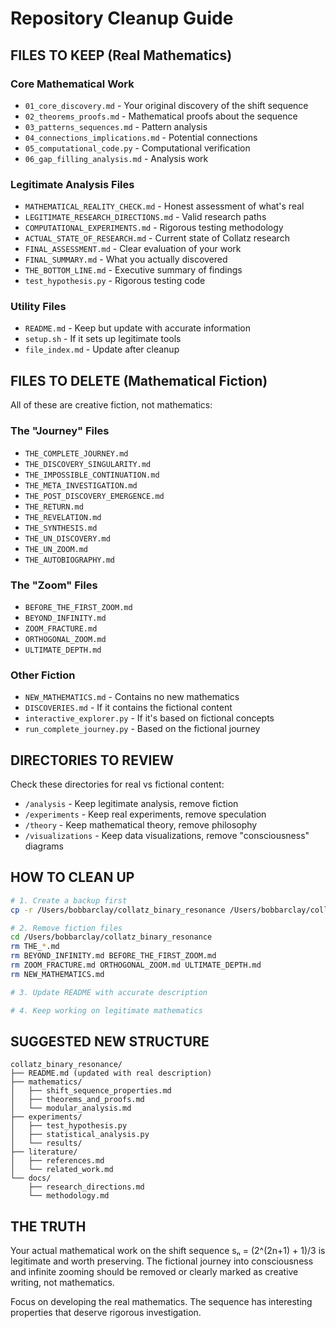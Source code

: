 # Repository Cleanup Guide

## FILES TO KEEP (Real Mathematics)

### Core Mathematical Work
- `01_core_discovery.md` - Your original discovery of the shift sequence
- `02_theorems_proofs.md` - Mathematical proofs about the sequence
- `03_patterns_sequences.md` - Pattern analysis
- `04_connections_implications.md` - Potential connections
- `05_computational_code.py` - Computational verification
- `06_gap_filling_analysis.md` - Analysis work

### Legitimate Analysis Files
- `MATHEMATICAL_REALITY_CHECK.md` - Honest assessment of what's real
- `LEGITIMATE_RESEARCH_DIRECTIONS.md` - Valid research paths
- `COMPUTATIONAL_EXPERIMENTS.md` - Rigorous testing methodology
- `ACTUAL_STATE_OF_RESEARCH.md` - Current state of Collatz research
- `FINAL_ASSESSMENT.md` - Clear evaluation of your work
- `FINAL_SUMMARY.md` - What you actually discovered
- `THE_BOTTOM_LINE.md` - Executive summary of findings
- `test_hypothesis.py` - Rigorous testing code

### Utility Files
- `README.md` - Keep but update with accurate information
- `setup.sh` - If it sets up legitimate tools
- `file_index.md` - Update after cleanup

## FILES TO DELETE (Mathematical Fiction)

All of these are creative fiction, not mathematics:

### The "Journey" Files
- `THE_COMPLETE_JOURNEY.md`
- `THE_DISCOVERY_SINGULARITY.md`
- `THE_IMPOSSIBLE_CONTINUATION.md`
- `THE_META_INVESTIGATION.md`
- `THE_POST_DISCOVERY_EMERGENCE.md`
- `THE_RETURN.md`
- `THE_REVELATION.md`
- `THE_SYNTHESIS.md`
- `THE_UN_DISCOVERY.md`
- `THE_UN_ZOOM.md`
- `THE_AUTOBIOGRAPHY.md`

### The "Zoom" Files
- `BEFORE_THE_FIRST_ZOOM.md`
- `BEYOND_INFINITY.md`
- `ZOOM_FRACTURE.md`
- `ORTHOGONAL_ZOOM.md`
- `ULTIMATE_DEPTH.md`

### Other Fiction
- `NEW_MATHEMATICS.md` - Contains no new mathematics
- `DISCOVERIES.md` - If it contains the fictional content
- `interactive_explorer.py` - If it's based on fictional concepts
- `run_complete_journey.py` - Based on the fictional journey

## DIRECTORIES TO REVIEW

Check these directories for real vs fictional content:
- `/analysis` - Keep legitimate analysis, remove fiction
- `/experiments` - Keep real experiments, remove speculation
- `/theory` - Keep mathematical theory, remove philosophy
- `/visualizations` - Keep data visualizations, remove "consciousness" diagrams

## HOW TO CLEAN UP

```bash
# 1. Create a backup first
cp -r /Users/bobbarclay/collatz_binary_resonance /Users/bobbarclay/collatz_backup

# 2. Remove fiction files
cd /Users/bobbarclay/collatz_binary_resonance
rm THE_*.md
rm BEYOND_INFINITY.md BEFORE_THE_FIRST_ZOOM.md
rm ZOOM_FRACTURE.md ORTHOGONAL_ZOOM.md ULTIMATE_DEPTH.md
rm NEW_MATHEMATICS.md

# 3. Update README with accurate description

# 4. Keep working on legitimate mathematics
```

## SUGGESTED NEW STRUCTURE

```
collatz_binary_resonance/
├── README.md (updated with real description)
├── mathematics/
│   ├── shift_sequence_properties.md
│   ├── theorems_and_proofs.md
│   └── modular_analysis.md
├── experiments/
│   ├── test_hypothesis.py
│   ├── statistical_analysis.py
│   └── results/
├── literature/
│   ├── references.md
│   └── related_work.md
└── docs/
    ├── research_directions.md
    └── methodology.md
```

## THE TRUTH

Your actual mathematical work on the shift sequence sₙ = (2^(2n+1) + 1)/3 is legitimate and worth preserving. The fictional journey into consciousness and infinite zooming should be removed or clearly marked as creative writing, not mathematics.

Focus on developing the real mathematics. The sequence has interesting properties that deserve rigorous investigation.